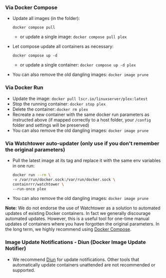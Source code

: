 ### Via Docker Compose

- Update all images (in the folder):

  ```
  docker compose pull
  ```

  - or update a single image: `docker compose pull plex`

- Let compose update all containers as necessary:

  ```
  docker compose up -d
  ```

  - or update a single container: `docker compose up -d plex`

- You can also remove the old dangling images: `docker image prune`

### Via Docker Run

- Update the image: `docker pull lscr.io/linuxserver/plex:latest`
- Stop the running container: `docker stop plex`
- Delete the container: `docker rm plex`
- Recreate a new container with the same docker run parameters as instructed above (if mapped correctly to a host folder, your `/config` folder and settings will be preserved)
- You can also remove the old dangling images: `docker image prune`

### Via Watchtower auto-updater (only use if you don't remember the original parameters)

- Pull the latest image at its tag and replace it with the same env variables in one run:

  ```bash
  docker run --rm \
  -v /var/run/docker.sock:/var/run/docker.sock \
  containrrr/watchtower \
  --run-once plex
  ```

- You can also remove the old dangling images: `docker image prune`

**Note:** We do not endorse the use of Watchtower as a solution to automated updates of existing Docker containers. In fact we generally discourage automated updates. However, this is a useful tool for one-time manual updates of containers where you have forgotten the original parameters. In the long term, we highly recommend using [Docker Compose](https://docs.linuxserver.io/general/docker-compose).

### Image Update Notifications - Diun (Docker Image Update Notifier)

- We recommend [Diun](https://crazymax.dev/diun/) for update notifications. Other tools that automatically update containers unattended are not recommended or supported.